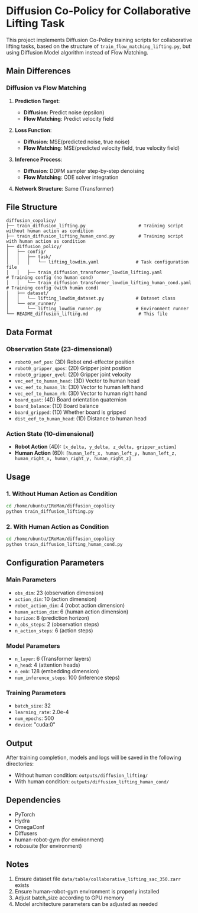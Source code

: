 # Diffusion Co-Policy for Collaborative Lifting Task

This project implements Diffusion Co-Policy training scripts for collaborative lifting tasks, based on the structure of `train_flow_matching_lifting.py`, but using Diffusion Model algorithm instead of Flow Matching.

## Main Differences

### Diffusion vs Flow Matching

1. **Prediction Target**:
   - **Diffusion**: Predict noise (epsilon)
   - **Flow Matching**: Predict velocity field

2. **Loss Function**:
   - **Diffusion**: MSE(predicted noise, true noise)
   - **Flow Matching**: MSE(predicted velocity field, true velocity field)

3. **Inference Process**:
   - **Diffusion**: DDPM sampler step-by-step denoising
   - **Flow Matching**: ODE solver integration

4. **Network Structure**: Same (Transformer)

## File Structure

```
diffusion_copolicy/
├── train_diffusion_lifting.py                    # Training script without human action as condition
├── train_diffusion_lifting_human_cond.py         # Training script with human action as condition
├── diffusion_policy/
│   ├── config/
│   │   ├── task/
│   │   │   └── lifting_lowdim.yaml              # Task configuration file
│   │   ├── train_diffusion_transformer_lowdim_lifting.yaml           # Training config (no human cond)
│   │   └── train_diffusion_transformer_lowdim_lifting_human_cond.yaml # Training config (with human cond)
│   ├── dataset/
│   │   └── lifting_lowdim_dataset.py            # Dataset class
│   └── env_runner/
│       └── lifting_lowdim_runner.py             # Environment runner
└── README_diffusion_lifting.md                   # This file
```

## Data Format

### Observation State (23-dimensional)
- `robot0_eef_pos`: (3D) Robot end-effector position
- `robot0_gripper_qpos`: (2D) Gripper joint position
- `robot0_gripper_qvel`: (2D) Gripper joint velocity
- `vec_eef_to_human_head`: (3D) Vector to human head
- `vec_eef_to_human_lh`: (3D) Vector to human left hand
- `vec_eef_to_human_rh`: (3D) Vector to human right hand
- `board_quat`: (4D) Board orientation quaternion
- `board_balance`: (1D) Board balance
- `board_gripped`: (1D) Whether board is gripped
- `dist_eef_to_human_head`: (1D) Distance to human head

### Action State (10-dimensional)
- **Robot Action** (4D): `[x_delta, y_delta, z_delta, gripper_action]`
- **Human Action** (6D): `[human_left_x, human_left_y, human_left_z, human_right_x, human_right_y, human_right_z]`

## Usage

### 1. Without Human Action as Condition

```bash
cd /home/ubuntu/IRoMan/diffusion_copolicy
python train_diffusion_lifting.py
```

### 2. With Human Action as Condition

```bash
cd /home/ubuntu/IRoMan/diffusion_copolicy
python train_diffusion_lifting_human_cond.py
```

## Configuration Parameters

### Main Parameters
- `obs_dim`: 23 (observation dimension)
- `action_dim`: 10 (action dimension)
- `robot_action_dim`: 4 (robot action dimension)
- `human_action_dim`: 6 (human action dimension)
- `horizon`: 8 (prediction horizon)
- `n_obs_steps`: 2 (observation steps)
- `n_action_steps`: 6 (action steps)

### Model Parameters
- `n_layer`: 6 (Transformer layers)
- `n_head`: 4 (attention heads)
- `n_emb`: 128 (embedding dimension)
- `num_inference_steps`: 100 (inference steps)

### Training Parameters
- `batch_size`: 32
- `learning_rate`: 2.0e-4
- `num_epochs`: 500
- `device`: "cuda:0"

## Output

After training completion, models and logs will be saved in the following directories:
- Without human condition: `outputs/diffusion_lifting/`
- With human condition: `outputs/diffusion_lifting_human_cond/`

## Dependencies

- PyTorch
- Hydra
- OmegaConf
- Diffusers
- human-robot-gym (for environment)
- robosuite (for environment)

## Notes

1. Ensure dataset file `data/table/collaborative_lifting_sac_350.zarr` exists
2. Ensure human-robot-gym environment is properly installed
3. Adjust batch_size according to GPU memory
4. Model architecture parameters can be adjusted as needed
